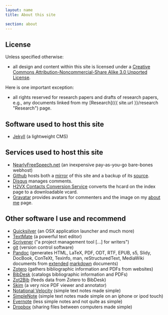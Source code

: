 ```yaml
---
layout: name
title: About this site

section: about
---
```


## License

Unless specified otherwise:

+   all design and content within this site is licensed under a [Creative Commons Attribution-Noncommercial-Share Alike 3.0 Unported License](http://creativecommons.org/licenses/by-nc-sa/3.0/ "License"). 

Here is one important exception:

+   all rights reserved for research papers and drafts of research papers, e.g., any documents linked from my [Research]({{ site.url }}/research "Research") page.

## Software used to host this site ##

* [Jekyll](http://jekyllrb.com/) (a lightweight CMS)

## Services used to host this site ##

* [NearlyFreeSpeech.net](https://www.nearlyfreespeech.net/) (an inexpensive pay-as-you-go bare-bones webhost)
* [Github](http://github.com/) hosts both a [mirror](http://dsanson.github.com) of this site and a backup of its [source](http://github.com/dsanson/dsanson.github.com).
* [Disqus](http://disqus.com/) manages comments.
* [H2VX Contacts Conversion Service](http://h2vx.com/vcf/) converts the hcard on the index page to a downloadable vcard.
* [Gravatar](http://gravatar.com/) provides avatars for commenters and the image on my [about me](/about-me) page.

## Other software I use and recommend ##

* [Quicksilver](http://github.com/tiennou/blacktree-alchemy) (an OSX application launcher and much more)
* [TextMate](http://macromates.com/) (a powerful text editor)
* [Scrivener](http://www.literatureandlatte.com/scrivener.html) ("a project management tool [...] for writers")
* [git](http://git.or.cz/) (version control software)
* [Pandoc](http://johnmacfarlane.net/pandoc/) (generates HTML, LaTeX, PDF, ODT, RTF, EPUB, s5, Slidy, DocBook, ConTeXt, Texinfo, man, reStructuredText, MediaWiki documents from [extended](http://johnmacfarlane.net/pandoc/README.html#pandocs-markdown-vs.standard-markdown) [markdown](http://daringfireball.net/projects/markdown/) documents)
* [Zotero](http://www.zotero.org/) (gathers bibliographic information and PDFs from websites)
* [BibDesk](http://bibdesk.sourceforge.net/) (catalogs bibliographic information and PDFs)
* [Zot2Bib](http://mackerron.com/zot2bib/) (feeds data from Zotero to BibDesk)
* [Skim](http://skim-app.sourceforge.net/) (a very nice PDF viewer and annotator)
* [Notational Velocity](http://notational.net/) (simple text notes made simple)
* [SimpleNote](http://simplenoteapp.com/) (simple text notes made simple on an iphone or ipod touch)
* [Evernote](http://www.evernote.com/) (less simple notes and not quite as simple)
* [Dropbox](https://www.getdropbox.com/referrals/NTg1MzM4OQ) (sharing files between computers made simple)